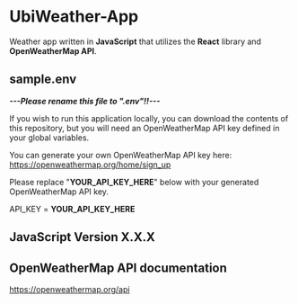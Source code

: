 # UbiWeather-App

Weather app written in **JavaScript** that utilizes the **React** library and **OpenWeatherMap API**.

## sample.env
***---Please rename this file to ".env"!!---***

If you wish to run this application locally, you can download the contents of this repository, but you will need an OpenWeatherMap API key defined in your global variables. 

You can generate your own OpenWeatherMap API key here: https://openweathermap.org/home/sign_up

Please replace "**YOUR_API_KEY_HERE**" below with your generated OpenWeatherMap API key.

API_KEY = **YOUR_API_KEY_HERE**

## JavaScript Version X.X.X

## OpenWeatherMap API documentation
https://openweathermap.org/api
